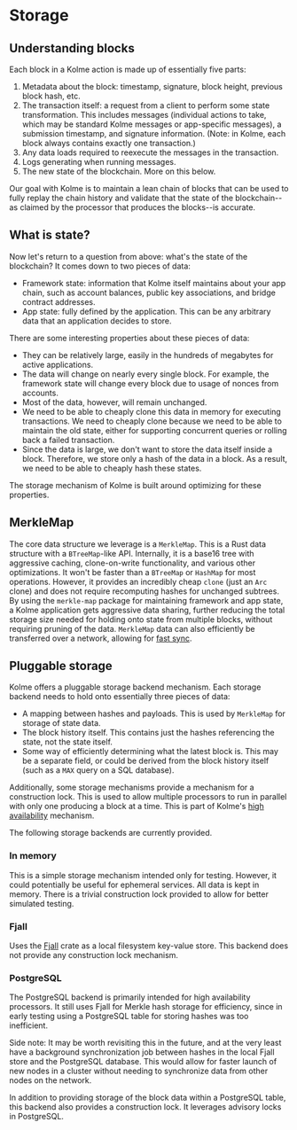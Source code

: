 # Storage

<!-- toc -->

## Understanding blocks

Each block in a Kolme action is made up of essentially five parts:

1. Metadata about the block: timestamp, signature, block height, previous block hash, etc.
2. The transaction itself: a request from a client to perform some state transformation. This includes messages (individual actions to take, which may be standard Kolme messages or app-specific messages), a submission timestamp, and signature information. (Note: in Kolme, each block always contains exactly one transaction.)
3. Any data loads required to reexecute the messages in the transaction.
4. Logs generating when running messages.
5. The new state of the blockchain. More on this below.

Our goal with Kolme is to maintain a lean chain of blocks that can be used to fully replay the chain history and validate that the state of the blockchain--as claimed by the processor that produces the blocks--is accurate.

## What is state?

Now let's return to a question from above: what's the state of the blockchain? It comes down to two pieces of data:

* Framework state: information that Kolme itself maintains about your app chain, such as account balances, public key associations, and bridge contract addresses.
* App state: fully defined by the application. This can be any arbitrary data that an application decides to store.

There are some interesting properties about these pieces of data:

* They can be relatively large, easily in the hundreds of megabytes for active applications.
* The data will change on nearly every single block. For example, the framework state will change every block due to usage of nonces from accounts.
* Most of the data, however, will remain unchanged.
* We need to be able to cheaply clone this data in memory for executing transactions. We need to cheaply clone because we need to be able to maintain the old state, either for supporting concurrent queries or rolling back a failed transaction.
* Since the data is large, we don't want to store the data itself inside a block. Therefore, we store only a hash of the data in a block. As a result, we need to be able to cheaply hash these states.

The storage mechanism of Kolme is built around optimizing for these properties.

## MerkleMap

The core data structure we leverage is a `MerkleMap`. This is a Rust data structure with a `BTreeMap`-like API. Internally, it is a base16 tree with aggressive caching, clone-on-write functionality, and various other optimizations. It won't be faster than a `BTreeMap` or `HashMap` for most operations. However, it provides an incredibly cheap `clone` (just an `Arc` clone) and does not require recomputing hashes for unchanged subtrees.
By using the `merkle-map` package for maintaining framework and app state, a Kolme application gets aggressive data sharing, further reducing the total storage size needed for holding onto state from multiple blocks, without requiring pruning of the data. `MerkleMap` data can also efficiently be transferred over a network, allowing for [fast sync](node-sync.md).

## Pluggable storage

Kolme offers a pluggable storage backend mechanism. Each storage backend needs to hold onto essentially three pieces of data:

* A mapping between hashes and payloads. This is used by `MerkleMap` for storage of state data.
* The block history itself. This contains just the hashes referencing the state, not the state itself.
* Some way of efficiently determining what the latest block is. This may be a separate field, or could be derived from the block history itself (such as a `MAX` query on a SQL database).

Additionally, some storage mechanisms provide a mechanism for a construction lock. This is used to allow multiple processors to run in parallel with only one producing a block at a time. This is part of Kolme's [high availability](high-availability.md) mechanism.

The following storage backends are currently provided.

### In memory

This is a simple storage mechanism intended only for testing. However, it could potentially be useful for ephemeral services. All data is kept in memory. There is a trivial construction lock provided to allow for better simulated testing.

### Fjall

Uses the [Fjall](https://docs.rs/fjall) crate as a local filesystem key-value store. This backend does not provide any construction lock mechanism.

### PostgreSQL

The PostgreSQL backend is primarily intended for high availability processors. It still uses Fjall for Merkle hash storage for efficiency, since in early testing using a PostgreSQL table for storing hashes was too inefficient.

Side note: It may be worth revisiting this in the future, and at the very least have a background synchronization job between hashes in the local Fjall store and the PostgreSQL database. This would allow for faster launch of new nodes in a cluster without needing to synchronize data from other nodes on the network.

In addition to providing storage of the block data within a PostgreSQL table, this backend also provides a construction lock. It leverages advisory locks in PostgreSQL.
